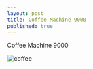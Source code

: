 ```yaml
---
layout: post
title: Coffee Machine 9000
published: true
---
```


Coffee Machine 9000

![coffee](D:\OneDrive\02-Personal-Github\sundeeparandara.github.io\_posts\coffee.jpg)
